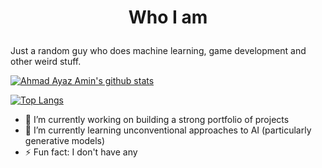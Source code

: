 # <p align="center"> Who I am </p>
Just a random guy who does machine learning, game development and other weird stuff.

[![Ahmad Ayaz Amin's github stats](https://github-readme-stats.vercel.app/api?username=ayaz-amin&theme=github_dark&show_icons=true&count_private=true&include_all_commits=true&custom_title=ayaz-amin%20statistics)](https://github.com/ayaz-amin/github-readme-stats)

[![Top Langs](https://github-readme-stats.vercel.app/api/top-langs/?username=ayaz-amin&layout=compact&theme=github_dark&hide=cmake,makefile,shell)](https://github.com/ayaz-amin/github-readme-stats)

- 🔭 I’m currently working on building a strong portfolio of projects
- 🌱 I’m currently learning unconventional approaches to AI (particularly generative models)
- ⚡ Fun fact: I don't have any
